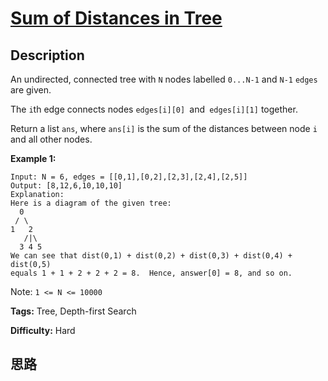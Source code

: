 # [Sum of Distances in Tree][title]

## Description

An undirected, connected tree with `N` nodes labelled `0...N-1` and `N-1`
`edges` are given.

The `i`th edge connects nodes `edges[i][0] `and` edges[i][1]` together.

Return a list `ans`, where `ans[i]` is the sum of the distances between node
`i` and all other nodes.

**Example 1:**
            Input: N = 6, edges = [[0,1],[0,2],[2,3],[2,4],[2,5]]    Output: [8,12,6,10,10,10]    Explanation:    Here is a diagram of the given tree:      0     / \    1   2       /|\      3 4 5    We can see that dist(0,1) + dist(0,2) + dist(0,3) + dist(0,4) + dist(0,5)    equals 1 + 1 + 2 + 2 + 2 = 8.  Hence, answer[0] = 8, and so on.    

Note: `1 <= N <= 10000`


**Tags:** Tree, Depth-first Search

**Difficulty:** Hard

## 思路

[title]: https://leetcode.com/problems/sum-of-distances-in-tree
